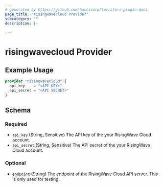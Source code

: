 ```yaml
---
# generated by https://github.com/hashicorp/terraform-plugin-docs
page_title: "risingwavecloud Provider"
subcategory: ""
description: |-
  
---
```


# risingwavecloud Provider



## Example Usage

```terraform
provider "risingwavecloud" {
  api_key    = "<API KEY>"
  api_secret = "<API SECRET>"
}
```

<!-- schema generated by tfplugindocs -->
## Schema

### Required

- `api_key` (String, Sensitive) The API key of the your RisingWave Cloud account.
- `api_secret` (String, Sensitive) The API secret of the your RisingWave Cloud account.

### Optional

- `endpoint` (String) The endpoint of the RisingWave Cloud API server. This is only used for testing.
